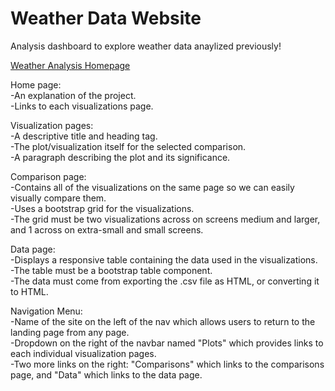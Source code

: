 # Weather Data Website

Analysis dashboard to explore weather data anaylized previously!

[Weather Analysis Homepage](https://kblood86.github.io/Web_Design_Challenge/index.html)

Home page:  
-An explanation of the project.  
-Links to each visualizations page.

Visualization pages:  
-A descriptive title and heading tag.    
-The plot/visualization itself for the selected comparison.  
-A paragraph describing the plot and its significance.

Comparison page:  
-Contains all of the visualizations on the same page so we can easily visually compare them.  
-Uses a bootstrap grid for the visualizations.  
-The grid must be two visualizations across on screens medium and larger, and 1 across on extra-small and small screens.  

Data page:  
-Displays a responsive table containing the data used in the visualizations.  
-The table must be a bootstrap table component.  
-The data must come from exporting the .csv file as HTML, or converting it to HTML. 

Navigation Menu:  
-Name of the site on the left of the nav which allows users to return to the landing page from any page.  
-Dropdown on the right of the navbar named "Plots" which provides links to each individual visualization pages.  
-Two more links on the right: "Comparisons" which links to the comparisons page, and "Data" which links to the data page.  
